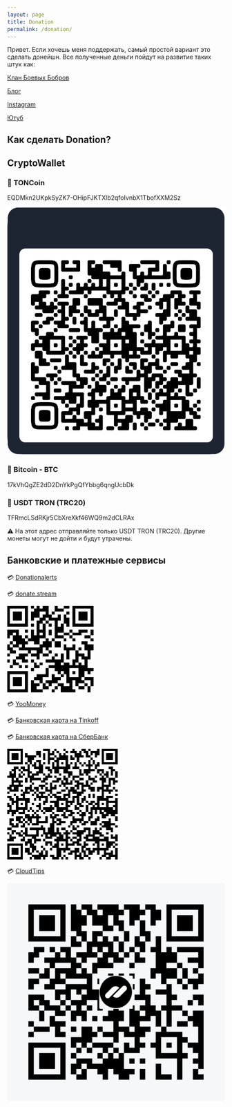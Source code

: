 ```yaml
---
layout: page
title: Donation
permalink: /donation/
---
```

Привет.
Если хочешь меня поддержать, самый простой вариант это сделать донейшн. Все полученные деньги пойдут на развитие таких штук как:

[Клан Боевых Бобров](https://t.me/beaverclan)

[Блог](https://blog.tatarinovms.ru)

[Instagram](http://instagram.com/tatarinovms)

[Ютуб](https://www.youtube.com/channel/UCBRwhdCwQRdgYz2zXadNXEg)

## Как сделать Donation?

## CryptoWallet

### 💎 TONCoin 

EQDMkn2UKpkSyZK7-OHipFJKTXlb2qfoIvnbX1TbofXXM2Sz

![](https://raw.githubusercontent.com/tatarinovms/tatarinovms.github.io/master/images/donation/TonCoin.png)

### 💎 Bitcoin - BTC 

17kVhQgZE2dD2DnYkPgQfYbbg6qngUcbDk

### 💎 USDT TRON (TRC20) 

TFRmcLSdRKjr5CbXreXkf46WQ9m2dCLRAx

⚠️ На этот адрес отправляйте только USDT TRON (TRC20). Другие монеты могут не дойти и будут утрачены.

## Банковские и платежные сервисы

💳 [Donationalerts](http://www.donationalerts.ru/r/tatarinovms)

💳 [donate.stream](https://donate.stream/tatarinovms_donation)

![](https://raw.githubusercontent.com/tatarinovms/tatarinovms.github.io/master/images/donation/donate_stream.png)

💳 [YooMoney](https://yoomoney.ru/to/410013980054903) 

💳 [Банковская карта на Tinkoff](https://www.tinkoff.ru/rm/tatarinov.maksim1/7PGUE43434/)

💳 [Банковская карта на СберБанк](https://www.sberbank.com/ru/person/dl/jc?user_link=75QHc4YiKa31dLopx)

![](https://raw.githubusercontent.com/tatarinovms/tatarinovms.github.io/master/images/donation/sber.png)

💳 [CloudTips](https://pay.cloudtips.ru/p/fdd4b52c)

![](https://raw.githubusercontent.com/tatarinovms/tatarinovms.github.io/master/images/donation/qrCode.png)
